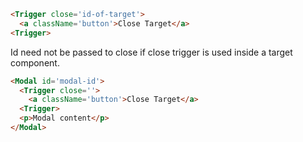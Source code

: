 ```html
<Trigger close='id-of-target'>
  <a className='button'>Close Target</a>
<Trigger>  
```

Id need not be passed to close if close trigger is used inside a target component.
```html
<Modal id='modal-id'>
  <Trigger close=''>
    <a className='button'>Close Target</a>
  <Trigger>
  <p>Modal content</p>
</Modal>
```